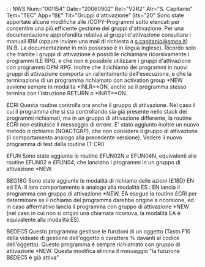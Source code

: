  :  : NWS Num="001154" Date="20060902" Rel="V2R2" Atr="S. Capitanio" Tem="TEC" App="B£" Tit="Gruppi d'attivazione" Sts="20"
Sono state apportate alcune modifiche alle /COPY-Programmi sotto elencati per consentire una più efficente gestione dei gruppi d'attivazione. Per una documentazione approfondita relativa ai gruppi d'attivazione consultare i manuali IBM (oppure inviare una mail di richiesta a s.capitanio@smea.it) (N.B. La documentazione in mio possesso è in lingua inglese).
Ricordo solo che tramite i gruppi di attivazione è possibile richiamare ricorsivamente i programmi
ILE RPG, e che non è possibile utilizzare i gruppi d'attivazione con programmi OPM RPG.
Inoltre che il richiamo dei programmi in nuovi gruppi di attivazione comporta un rallentamento dell'esecuzione, e che la terminazione di un programma richiamato con activation group \*NEW avviene sempre in modalita \*INLR=\*ON, anche se il programma stesso termina con l'istruzione RETURN o \*INRT=\*ON.

£CRI
Questa routine controlla ora anche il gruppo di attivazione. Nel caso il cui il programma che si sta controllando sia già presente nello stack dei programmi richiamati, ma in un gruppo di attivazione differente, la routine £CRI non estituisce il messaggio di errore.
E' stato aggiunto inoltre un nuovo metodo ri richiamo (NOACTGRP), che non considera il gruppo di attivazione (il comportamento analogo alla precedente versione). Vedere il nuovo programma di test
della routine (T CRI)

£FUN
Sono state aggiunte le routine £FUN02N e £FUN04N, equivalenti alle routine £FUN02 e £FUN04, che lanciano i programmi in un gruppo di attivazione \*NEW.

B£G18G
Sono state aggiunte le modalità di richiamo delle azioni (£18D) EN ed EA. Il loro comportamento è analogo alla modalità ES :  EN lancia il programma con gruppo di attivazione \*NEW, EA esegue la routine £CRI per determinare se il richiamo del programma darebbe origine a ricorsione, ed in caso
affermativo lancia il programma con gruppo di attivazione \*NEW (nel caso in cui non si origini una chiamata ricorsiva, la modalità EA è equivalente alla modalità ES).

B£DEC5
Questo programma gestisce le funzioni di un oggetto (Tasto F10 della videate di gestione dell'oggetto o carattere % davanti al codice dell'oggetto). Questo programma è sempre richiamato con gruppo di attivazione \*NEW. Questa modifica elimina il messaggio "la funzione B£DEC5 è già attiva"
